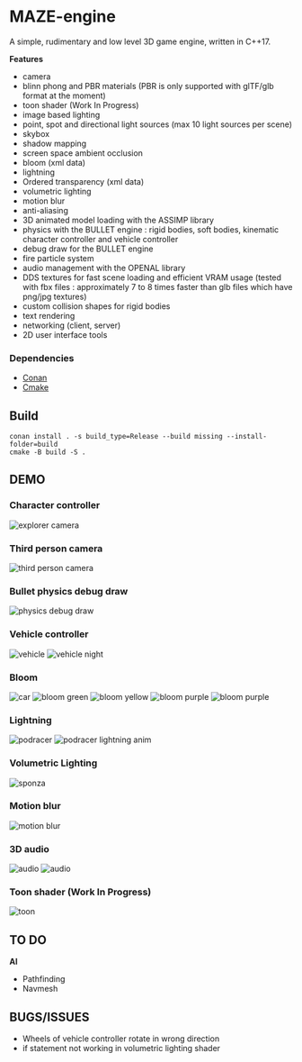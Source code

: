 # MAZE-engine
A simple, rudimentary and low level 3D game engine, written in C++17.

**Features**
* camera
* blinn phong and PBR materials (PBR is only supported with glTF/glb format at the moment)
* toon shader (Work In Progress)
* image based lighting
* point, spot and directional light sources (max 10 light sources per scene)
* skybox
* shadow mapping
* screen space ambient occlusion
* bloom (xml data)
* lightning
* Ordered transparency (xml data)
* volumetric lighting
* motion blur
* anti-aliasing
* 3D animated model loading with the ASSIMP library
* physics with the BULLET engine : rigid bodies, soft bodies, kinematic character controller and vehicle controller
* debug draw for the BULLET engine
* fire particle system
* audio management with the OPENAL library
* DDS textures for fast scene loading and efficient VRAM usage (tested with fbx files : approximately 7 to 8 times faster than glb files which have png/jpg textures)
* custom collision shapes for rigid bodies
* text rendering
* networking (client, server)
* 2D user interface tools

### Dependencies
- [Conan](https://conan.io/)
- [Cmake](https://cmake.org)

## Build
```
conan install . -s build_type=Release --build missing --install-folder=build
cmake -B build -S .
```


## DEMO
### Character controller
![explorer camera](engine_imgs/regular_cam.gif)
### Third person camera
![third person camera](engine_imgs/third_person.gif)
### Bullet physics debug draw
![physics debug draw](engine_imgs/btIDebugDraw.gif)
### Vehicle controller
![vehicle](engine_imgs/btRaycastVehicle.gif)
![vehicle night](engine_imgs/car.gif)
### Bloom
![car](engine_imgs/car_bloom.png)
![bloom green](engine_imgs/green_lightsaber.png)
![bloom yellow](engine_imgs/yellow_lightsaber.png)
![bloom purple](engine_imgs/purple_lightsaber.png)
![bloom purple](engine_imgs/red_lightsaber.png)
### Lightning
![podracer](engine_imgs/podracer.png)
![podracer lightning anim](engine_imgs/podracer_lightning.gif)
### Volumetric Lighting
![sponza](engine_imgs/volumetric_lighting_9.png)
### Motion blur
![motion blur](engine_imgs/motion_blur.png)
### 3D audio
![audio](engine_imgs/audio_debug.png)
![audio](engine_imgs/3D_audio_close_up.png)
### Toon shader (Work In Progress)
![toon](engine_imgs/toon_WIP.png)

## TO DO
**AI**
* Pathfinding
* Navmesh

## BUGS/ISSUES
* Wheels of vehicle controller rotate in wrong direction
* if statement not working in volumetric lighting shader
